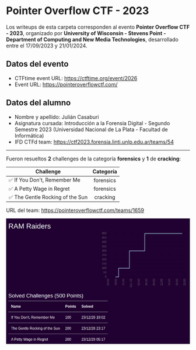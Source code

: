 # Pointer Overflow CTF - 2023
Los writeups de esta carpeta corresponden al evento **Pointer Overflow CTF - 2023**, organizado por **University of Wisconsin - Stevens Point - Department of Computing and New Media Technologies**, desarrollado entre el 17/09/2023 y 21/01/2024.

## Datos del evento
- CTFtime event URL: https://ctftime.org/event/2026  
- Event URL: https://pointeroverflowctf.com/

## Datos del alumno
- Nombre y apellido: Julián Casaburi  
- Asignatura cursada: Introducción a la Forensia Digital - Segundo Semestre 2023 (Universidad Nacional de La Plata - Facultad de Informática)
- IFD CTFd team: https://ctf2023.forensia.linti.unlp.edu.ar/teams/54  

---

Fueron resueltos **2** challenges de la categoría **forensics** y **1** de **cracking**:

| Challenge | Categoría |
| --- | :---:
| ✅ If You Don't, Remember Me | forensics |
| ✅ A Petty Wage in Regret | forensics |
| ✅ The Gentle Rocking of the Sun | cracking |

URL del team: https://pointeroverflowctf.com/teams/1659

![Team Score](./team-score.png)
